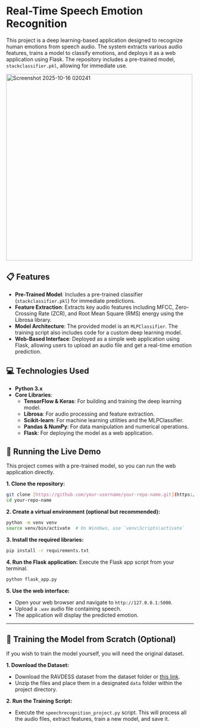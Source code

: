 # Real-Time Speech Emotion Recognition

This project is a deep learning-based application designed to recognize human emotions from speech audio. The system extracts various audio features, trains a model to classify emotions, and deploys it as a web application using Flask. The repository includes a pre-trained model, `stackclassifier.pkl`, allowing for immediate use.

<img width="500" height="500" alt="Screenshot 2025-10-16 020241" src="https://github.com/user-attachments/assets/4e14935e-aa98-49af-8cb2-f4f1304056cd" />


## 📋 Features
- **Pre-Trained Model**: Includes a pre-trained classifier (`stackclassifier.pkl`) for immediate predictions.
- **Feature Extraction**: Extracts key audio features including MFCC, Zero-Crossing Rate (ZCR), and Root Mean Square (RMS) energy using the Librosa library.
- **Model Architecture**: The provided model is an `MLPClassifier`. The training script also includes code for a custom deep learning model.
- **Web-Based Interface**: Deployed as a simple web application using Flask, allowing users to upload an audio file and get a real-time emotion prediction.

## 💻 Technologies Used
- **Python 3.x**
- **Core Libraries**:
    - **TensorFlow & Keras**: For building and training the deep learning model.
    - **Librosa**: For audio processing and feature extraction.
    - **Scikit-learn**: For machine learning utilities and the MLPClassifier.
    - **Pandas & NumPy**: For data manipulation and numerical operations.
    - **Flask**: For deploying the model as a web application.

## 🚀 Running the Live Demo

This project comes with a pre-trained model, so you can run the web application directly.

**1. Clone the repository:**
```bash
git clone [https://github.com/your-username/your-repo-name.git](https://github.com/your-username/your-repo-name.git)
cd your-repo-name
```

**2. Create a virtual environment (optional but recommended):**
```bash
python -m venv venv
source venv/bin/activate  # On Windows, use `venv\Scripts\activate`
```

**3. Install the required libraries:**
```bash
pip install -r requirements.txt
```

**4. Run the Flask application:**
Execute the Flask app script from your terminal.
```bash
python flask_app.py
```

**5. Use the web interface:**
- Open your web browser and navigate to `http://127.0.0.1:5000`.
- Upload a `.wav` audio file containing speech.
- The application will display the predicted emotion.

---

## 🧠 Training the Model from Scratch (Optional)

If you wish to train the model yourself, you will need the original dataset.

**1. Download the Dataset:**
- Download the RAVDESS dataset from the dataset folder or [this link](https://zenodo.org/record/1188976).
- Unzip the files and place them in a designated `data` folder within the project directory.

**2. Run the Training Script:**
- Execute the `speechrecognition_project.py` script. This will process all the audio files, extract features, train a new model, and save it.
